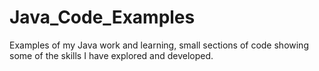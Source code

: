 # Java_Code_Examples
Examples of my Java work and learning, small sections of code showing some of the skills I have explored and developed.
